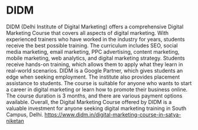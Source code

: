 # DIDM 
DIDM (Delhi Institute of Digital Marketing) offers a comprehensive Digital Marketing Course that covers all aspects of digital marketing. With experienced trainers who have worked in the industry for years, students receive the best possible training. The curriculum includes SEO, social media marketing, email marketing, PPC advertising, content marketing, mobile marketing, web analytics, and digital marketing strategy. Students receive hands-on training, which allows them to apply what they learn in real-world scenarios. DIDM is a Google Partner, which gives students an edge when seeking employment. The institute also provides placement assistance to students. The course is suitable for anyone who wants to start a career in digital marketing or learn how to promote their business online. The course duration is 3 months, and there are various payment options available. Overall, the Digital Marketing Course offered by DIDM is a valuable investment for anyone seeking digital marketing training in South Campus, Delhi.
https://www.didm.in/digital-marketing-course-in-satya-niketan
